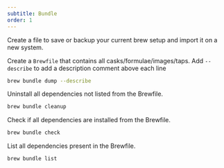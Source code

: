 ```yaml
---
subtitle: Bundle
order: 1
---
```


Create a file to save or backup your current brew setup and import it on a new
system.

Create a `Brewfile` that contains all casks/formulae/images/taps. Add
`--describe` to add a description comment above each line

```sh
brew bundle dump --describe
```

Uninstall all dependencies not listed from the Brewfile.

```sh
brew bundle cleanup
```

Check if all dependencies are installed from the Brewfile.

```sh
brew bundle check
```

List all dependencies present in the Brewfile.

```sh
brew bundle list
```
